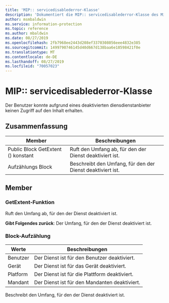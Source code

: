 ```yaml
---
title: 'MIP:: servicedisablederror-Klasse'
description: 'Dokumentiert die MIP:: servicedisablederror-Klasse des Microsoft Information Protection (MIP) SDK.'
author: msmbaldwin
ms.service: information-protection
ms.topic: reference
ms.author: mbaldwin
ms.date: 08/27/2019
ms.openlocfilehash: 2fb7968ee2443d208ef3370308056eee4832e385
ms.sourcegitcommit: 1499790746145d40d667d138baa6e18598421f0e
ms.translationtype: MT
ms.contentlocale: de-DE
ms.lasthandoff: 08/27/2019
ms.locfileid: "70057023"
---
```

# <a name="class-mipservicedisablederror"></a>MIP:: servicedisablederror-Klasse 
Der Benutzer konnte aufgrund eines deaktivierten diensdienstanbieter keinen Zugriff auf den Inhalt erhalten.
  
## <a name="summary"></a>Zusammenfassung
 Member                        | Beschreibungen                                
--------------------------------|---------------------------------------------
Public Block GetExtent () konstant  |  Ruft den Umfang ab, für den der Dienst deaktiviert ist.
Aufzählungs Block  |  Beschreibt den Umfang, für den der Dienst deaktiviert ist.
  
## <a name="members"></a>Member
  
### <a name="getextent-function"></a>GetExtent-Funktion
Ruft den Umfang ab, für den der Dienst deaktiviert ist.

  
**Gibt Folgendes zurück**: Der Umfang, für den der Dienst deaktiviert ist.
  
### <a name="extent-enum"></a>Block-Aufzählung
 Werte                         | Beschreibungen                                
--------------------------------|---------------------------------------------
Benutzer            | Der Dienst ist für den Benutzer deaktiviert.
Gerät            | Der Dienst ist für das Gerät deaktiviert.
Platform            | Der Dienst ist für die Plattform deaktiviert.
Mandant            | Der Dienst ist für den Mandanten deaktiviert.
Beschreibt den Umfang, für den der Dienst deaktiviert ist.